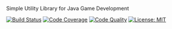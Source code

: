 Simple Utility Library for Java Game Development

[![Build Status](https://travis-ci.org/forerunnergames/fg-tools.svg?branch=develop)](https://travis-ci.org/forerunnergames/fg-tools)
[![Code Coverage](https://coveralls.io/repos/github/forerunnergames/fg-tools/badge.svg?branch=develop)](https://coveralls.io/github/forerunnergames/fg-tools?branch=develop)
[![Code Quality](https://img.shields.io/codacy/7728d4130a9546cdb89cb15b74507ea0/develop.svg)](https://www.codacy.com/app/forerunnergames/fg-tools)
[![License: MIT](https://img.shields.io/badge/license-MIT-blue.svg)](/LICENSE.md)
